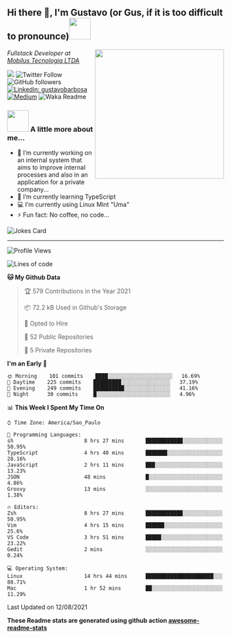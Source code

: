 <h2>Hi there 👋, I'm Gustavo (or Gus, if it is too difficult to pronounce)<img src="https://media.giphy.com/media/RMAnPMLrnOVhWuvusR/giphy.gif" width="50"></h2>
<img src="https://media.giphy.com/media/bi6RQ5x3tqoSI/giphy.gif" align="right" width="300">
<p><em>Fullstack Developer at <a href="https://mobilus.com.br/">Mobilus Tecnologia LTDA</a>
</em></p>

![](https://visitor-badge.glitch.me/badge?page_id=gusbdev.gusbdev)
![Twitter Follow](https://img.shields.io/twitter/follow/GustavoBFig?label=Follow)
![GitHub followers](https://img.shields.io/github/followers/gusbdev?label=Follow&style=social)
[![Linkedin: gustavobarbosa](https://img.shields.io/badge/-Gustavo%20Barbosa-blue?style=flat-square&logo=Linkedin&logoColor=white&link=https://www.linkedin.com/in/gustavo-barbosa-4a457178/?locale=en_US)](https://www.linkedin.com/in/gustavo-barbosa-figueiredo/?locale=en_US)
[![Medium](https://img.shields.io/badge/-Gustavo%20Barbosa-black?style=flat-square&logo=Medium&logoColor=white&link=https://gusbdev.medium.com/)](https://gusbdev.medium.com/)
![Waka Readme](https://github.com/anmol098/anmol098/workflows/Waka%20Readme/badge.svg)

### <img src="https://media.giphy.com/media/LRUSX9oaSmuKW3n4Ax/giphy.gif" width="50"> A little more about me...  

- 🔭 I’m currently working on an internal system that aims to improve internal processes and also in an application for a private company...
- 🌱 I’m currently learning TypeScript
- :computer: I’m currently using Linux Mint "Uma"
- ⚡ Fun fact: No coffee, no code...

![Jokes Card](https://readme-jokes.vercel.app/api)

---
<!--START_SECTION:waka-->
![Profile Views](http://img.shields.io/badge/Profile%20Views-0-blue)

![Lines of code](https://img.shields.io/badge/From%20Hello%20World%20I%27ve%20Written-560172%20lines%20of%20code-blue)

**🐱 My Github Data** 

> 🏆 579 Contributions in the Year 2021
 > 
> 📦 72.2 kB Used in Github's Storage 
 > 
> 💼 Opted to Hire
 > 
> 📜 52 Public Repositories 
 > 
> 🔑 5 Private Repositories  
 > 
**I'm an Early 🐤** 

```text
🌞 Morning    101 commits    ████░░░░░░░░░░░░░░░░░░░░░   16.69% 
🌆 Daytime    225 commits    █████████░░░░░░░░░░░░░░░░   37.19% 
🌃 Evening    249 commits    ██████████░░░░░░░░░░░░░░░   41.16% 
🌙 Night      30 commits     █░░░░░░░░░░░░░░░░░░░░░░░░   4.96%

```


📊 **This Week I Spent My Time On** 

```text
⌚︎ Time Zone: America/Sao_Paulo

💬 Programming Languages: 
sh                       8 hrs 27 mins       ████████████░░░░░░░░░░░░░   50.95% 
TypeScript               4 hrs 40 mins       ███████░░░░░░░░░░░░░░░░░░   28.16% 
JavaScript               2 hrs 11 mins       ███░░░░░░░░░░░░░░░░░░░░░░   13.23% 
JSON                     48 mins             █░░░░░░░░░░░░░░░░░░░░░░░░   4.86% 
Groovy                   13 mins             ░░░░░░░░░░░░░░░░░░░░░░░░░   1.38%

🔥 Editors: 
Zsh                      8 hrs 27 mins       ████████████░░░░░░░░░░░░░   50.95% 
Vim                      4 hrs 15 mins       ██████░░░░░░░░░░░░░░░░░░░   25.6% 
VS Code                  3 hrs 51 mins       █████░░░░░░░░░░░░░░░░░░░░   23.22% 
Gedit                    2 mins              ░░░░░░░░░░░░░░░░░░░░░░░░░   0.24%

💻 Operating System: 
Linux                    14 hrs 44 mins      ██████████████████████░░░   88.71% 
Mac                      1 hr 52 mins        ██░░░░░░░░░░░░░░░░░░░░░░░   11.29%

```


 Last Updated on 12/08/2021
<!--END_SECTION:waka-->

**These Readme stats are generated using github action [awesome-readme-stats](https://github.com/anmol098/waka-readme-stats)**
